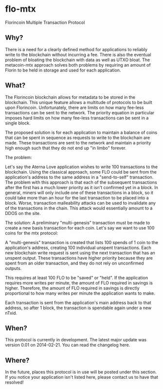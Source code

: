 flo-mtx
=======

Florincoin Multiple Transaction Protocol

Why?
---
There is a need for a clearly defined method for applications to reliably write to the blockchain without incurring a fee. There is also the eventual problem of bloating the blockchain with data as well as UTXO bloat. The metacoin-mtx approach solves both problems by requiring an amount of Florin to be held in storage and used for each application.

What?
-----
The Florincoin blockchain allows for metadata to be stored in the blockchain. This unique feature allows a multitude of protocols to be built upon Florincoin. Unfortunately, there are limits on how many fee-less transactions can be sent to the network. The priority equation in particular imposes hard limits on how many fee-less transactions can be sent in a single block. 

The proposed solution is for each application to maintain a balance of coins that can be spent in sequence as requests to write to the blockchain are made. These transactions are sent to the network and maintain a priority high enough such that they do not end up "in limbo" forever. 

The problem:

Let's say the Aterna Love application wishes to write 100 transactions to the blockchain. Using the classical approach, some FLO could be sent from the application's address to the same  address in a "send-to-self" transaction. The problem with this approach is that each of the subsequent transactions after the first has a much lower priority as it isn't confirmed yet in a block. In general, miners will only include one of these transactions in a block, so it could take more than an hour for the last transaction to be placed into a block. Worse, transaction malleability attacks can be used to invalidate any of the transactions in the chain. This attack would essentially amount to a DDOS on the site.

The solution:
A preliminary "multi-genesis" transaction must be made to create a new basis transaction for each coin. Let's say we want to use 100 coins for the mtx protocol:

A "multi-genesis" transaction is created that lists 100 spends of 1 coin to the application's address, creating 100 individual unspent transactions. Each new blockchain write request is sent using the next transaction that has an unspent output. These transactions have higher priority because they are spent from an older transaction, and they do not rely on unconfirmed outputs. 

This requires at least 100 FLO to be "saved" or "held". If the application requires more writes per minute, the amount of FLO required in savings is higher. Therefore, the amount of FLO required in savings is directly proportional to how many writes per minute the application wants to make. 

Each transaction is sent from the application's main address back to that address, so after 1 block, the transaction is spendable again under a new nTxid.

When?
-----
This protocol is currently in development. The latest major update was version 0.01 on 2014-02-21. You can read the changelog here.

Where?
------
In the future, places this protocol is in use will be posted under this section. If you notice your application isn't listed here, please contact us to have that resolved!

